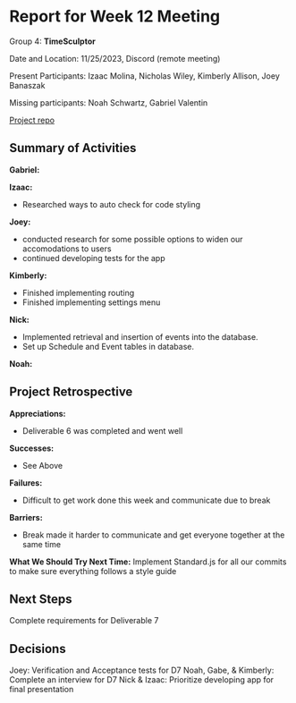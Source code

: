 # Report for Week 12 Meeting

Group 4: **TimeSculptor**

Date and Location: 11/25/2023, Discord (remote meeting)

Present Participants: Izaac Molina, Nicholas Wiley, Kimberly Allison, Joey Banaszak

Missing participants: Noah Schwartz, Gabriel Valentin

[Project repo](https://github.com/nickw409/TimeSculptor)

## **Summary of Activities**

**Gabriel:**



**Izaac:**

- Researched ways to auto check for code styling

**Joey:**

 - conducted research for some possible options to widen our accomodations to users
 - continued developing tests for the app

**Kimberly:**

 - Finished implementing routing
 - Finished implementing settings menu

**Nick:**

- Implemented retrieval and insertion of events into the database.
- Set up Schedule and Event tables in database.

**Noah:**



## **Project Retrospective**

**Appreciations:**
- Deliverable 6 was completed and went well

**Successes:**
- See Above


**Failures:**
- Difficult to get work done this week and communicate due to break

**Barriers:**
- Break made it harder to communicate and get everyone together at the same time


**What We Should Try Next Time:**
Implement Standard.js for all our commits to make sure everything follows a style guide

## **Next Steps**
Complete requirements for Deliverable 7

## **Decisions**
Joey: Verification and Acceptance tests for D7
Noah, Gabe, & Kimberly: Complete an interview for D7
Nick & Izaac: Prioritize developing app for final presentation
